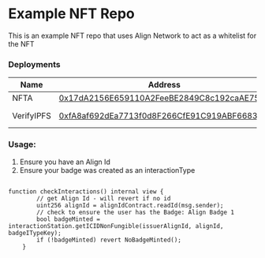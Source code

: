 # Example NFT Repo

This is an example NFT repo that uses Align Network to act as a whitelist for the NFT

### Deployments

| Name       | Address                                                                                                                                   | abi                      | network           | version |
| ---------- | ----------------------------------------------------------------------------------------------------------------------------------------- | ------------------------ | ----------------- | ------- |
| NFTA       | [0x17dA2156E659110A2FeeBE2849C8c192caAE7571](https://optimistic.etherscan.io/address/0x17dA2156E659110A2FeeBE2849C8c192caAE7571)          | [abi](/abi/nftaAbi.json) | Optimisim         | v1.0.0  |
| VerifyIPFS | [0xfA8af692dEa7713f0d8F266CfE91C919ABF66832](https://sepolia-optimistic.etherscan.io/address/0xfA8af692dEa7713f0d8F266CfE91C919ABF66832)( | [abi](/abi/nftaAbi.json) | Optimisim Sepolia | v1.0.0  |

### Usage:

1. Ensure you have an Align Id
2. Ensure your badge was created as an interactionType

```solidity

function checkInteractions() internal view {
        // get Align Id - will revert if no id
        uint256 alignId = alignIdContract.readId(msg.sender);
        // check to ensure the user has the Badge: Align Badge 1
        bool badgeMinted = interactionStation.getICIDNonFungible(issuerAlignId, alignId, badgeITypeKey);
        if (!badgeMinted) revert NoBadgeMinted();
    }

```

